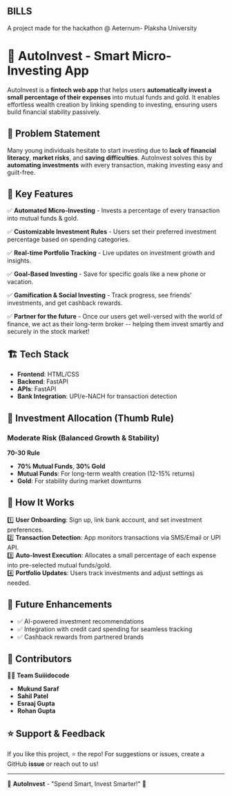 ## BILLS

A project made for the hackathon @ Aeternum- Plaksha University


# 🚀 AutoInvest - Smart Micro-Investing App

AutoInvest is a **fintech web app** that helps users **automatically invest a small percentage of their expenses** into mutual funds and gold. It enables effortless wealth creation by linking spending to investing, ensuring users build financial stability passively.

## 📌 Problem Statement
Many young individuals hesitate to start investing due to **lack of financial literacy**, **market risks**, and **saving difficulties**. AutoInvest solves this by **automating investments** with every transaction, making investing easy and guilt-free.

## 🎯 Key Features
✅ **Automated Micro-Investing** - Invests a percentage of every transaction into mutual funds & gold.

✅ **Customizable Investment Rules** - Users set their preferred investment percentage based on spending categories.

✅ **Real-time Portfolio Tracking** - Live updates on investment growth and insights.

✅ **Goal-Based Investing** - Save for specific goals like a new phone or vacation.

✅ **Gamification & Social Investing** - Track progress, see friends' investments, and get cashback rewards.

✅ **Partner for the future** - Once our users get well-versed with the world of finance, we act as their long-term broker -- helping them invest smartly and securely in the stock market!

## 🏗️ Tech Stack
- **Frontend**: HTML/CSS
- **Backend**: FastAPI
- **APIs**: FastAPI
- **Bank Integration**: UPI/e-NACH for transaction detection

## 🔢 Investment Allocation (Thumb Rule)
### **Moderate Risk (Balanced Growth & Stability)**
**70-30 Rule**
- **70% Mutual Funds**, **30% Gold**
- **Mutual Funds**: For long-term wealth creation (12-15% returns)
- **Gold**: For stability during market downturns

## 📌 How It Works
1️⃣ **User Onboarding**: Sign up, link bank account, and set investment preferences.  
2️⃣ **Transaction Detection**: App monitors transactions via SMS/Email or UPI API.  
3️⃣ **Auto-Invest Execution**: Allocates a small percentage of each expense into pre-selected mutual funds/gold.  
4️⃣ **Portfolio Updates**: Users track investments and adjust settings as needed.  


## 🎯 Future Enhancements
- ✅ AI-powered investment recommendations
- ✅ Integration with credit card spending for seamless tracking
- ✅ Cashback rewards from partnered brands

## 🤝 Contributors
👨‍💻 **Team Suiiidocode**
- **Mukund Saraf**
- **Sahil Patel**
- **Esraaj Gupta**
- **Rohan Gupta**

## ⭐ Support & Feedback
If you like this project, ⭐️ the repo! For suggestions or issues, create a GitHub **issue** or reach out to us!

---

📢 **AutoInvest** - "Spend Smart, Invest Smarter!" 🚀

